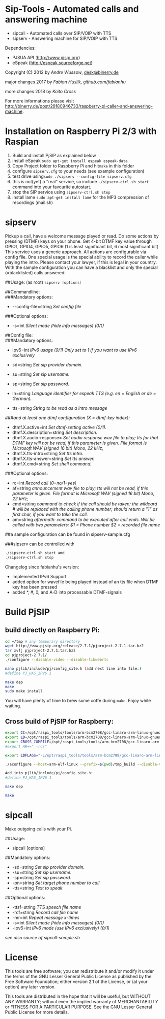 Sip-Tools - Automated calls and answering machine
=================================================
- sipcall - Automated calls over SIP/VOIP with TTS
- sipserv - Answering machine for SIP/VOIP with TTS

Dependencies:
- PJSUA API (http://www.pjsip.org)
- eSpeak (http://espeak.sourceforge.net)

Copyright (C) 2012 by _Andre Wussow_, desk@binerry.de

major changes 2017 by _Fabian Huslik, github.com/fabianhu_

more changes 2018 by  _Kaito Cross_

For more informations please visit http://binerry.de/post/29180946733/raspberry-pi-caller-and-answering-machine.

Installation on Raspberry Pi 2/3 with Raspian
=============================================
1. Build and install PjSIP as explained below
2. install eSpeak `sudo apt-get install espeak espeak-data`
2. Copy Project folder to Raspberry Pi and hit`make` in this folder
2. configure `sipserv.cfg` to your needs (see example configuration)
2. test drive using`sudo ./sipserv --config-file sipserv.cfg`
2. this is not(yet) a "real" service, so include `./sipserv-ctrl.sh start` command into your favourite autostart.
2. stop the SIP service using `sipserv-ctrl.sh stop`
2. install lame `sudo apt-get install lame` for the MP3 compression of recordings (mail.sh)

sipserv
=======
Pickup a call, have a welcome message played or read.
Do some actions by pressing (DTMF) keys on your phone.
Get 4-bit DTMF key value through GPIO1, GPIO4, GPIO5, GPIO6 (1 is least significant bit, 6 most significant bit)
This service uses a generic approach. All actions are configurable via config file.
One special usage is the special ability to record the caller while playing the intro.
Please contact your lawyer, if this is legal in your country.
With the sample configuration you can have a blacklist and only the special (=blacklisted) calls answered.


##Usage:   (as root)
  `sipserv [options]`   

##Commandline:   
###Mandatory options:   
* --config-file=string   _Set config file_   

###Optional options:   
* -s=int       _Silent mode (hide info messages) (0/1)_   

##Config file:   
###Mandatory options:   
* ipv6=int	_IPv6 usage (0/1) Only set to 1 if you want to use IPv6 exclusively_
* sd=string   _Set sip provider domain._   
* su=string   _Set sip username._   
* sp=string   _Set sip password._   
* ln=string   _Language identifier for espeak TTS (e.g. en = English or de = German)._

* tts=string  _String to be read as a intro message_

###_and at least one dtmf configuration (X = dtmf-key index):_   
* dtmf.X.active=int           _Set dtmf-setting active (0/1)._   
* dtmf.X.description=string   _Set description._
* dtmf.X.audio-response=      _Set audio response wav file to play; tts for that DTMF key will not be read, if this parameter is given. File format is Microsoft WAV (signed 16 bit) Mono, 22 kHz;_
* dtmf.X.tts-intro=string     _Set tts intro._   
* dtmf.X.tts-answer=string    _Set tts answer._   
* dtmf.X.cmd=string           _Set shell command._   

###Optional options:   
* rc=int      _Record call (0=no/1=yes)_   
* af=string   _announcement wav file to play; tts will not be read, if this parameter is given. File format is Microsoft WAV (signed 16 bit) Mono, 22 kHz;_ 
* cmd=string  _command to check if the call should be taken; the wildcard # will be replaced with the calling phone number; should return a "1" as first char, if you want to take the call._
* am=string   _aftermath: command to be executed after call ends. Will be called with two parameters: $1 = Phone number $2 = recorded file name_

##a sample configuration can be found in sipserv-sample.cfg
  
###sipserv can be controlled with
```bash
./sipserv-ctrl.sh start and 
./sipserv-ctrl.sh stop
```

Changelog since fabianhu's version:
* Implemented IPv6 Support
* added option for wavefile being played instead of an tts file when DTMF key has been pressed
* added *, #, 0, and A-D into processable DTMF-signals

Build PjSIP
===========
build directly on Raspberry Pi:
--------------------------
```bash
cd ~/tmp # any temporary directory
wget http://www.pjsip.org/release/2.7.1/pjproject-2.7.1.tar.bz2
tar xvfj pjproject-2.7.1.tar.bz2
cd pjproject-2.7.1/
./configure --disable-video --disable-libwebrtc

nano pjlib/include/pj/config_site.h (add next line into file:)
#define PJ_HAS_IPV6 1

make dep 
make
sudo make install
```
You will have plenty of time to brew some coffe during `make`. Enjoy while waiting.

Cross build of PjSIP for Raspberry:
--------------------------

```sh
export CC=/opt/raspi_tools/tools/arm-bcm2708/gcc-linaro-arm-linux-gnueabihf-raspbian-x64/bin/arm-linux-gnueabihf-gcc
export LD=/opt/raspi_tools/tools/arm-bcm2708/gcc-linaro-arm-linux-gnueabihf-raspbian-x64/bin/arm-linux-gnueabihf-gcc
export CROSS_COMPILE=/opt/raspi_tools/tools/arm-bcm2708/gcc-linaro-arm-linux-gnueabihf-raspbian-x64/bin/arm-linux-gnueabihf-
#export AR+=" -rcs"

export LDFLAGS="-L/opt/raspi_tools/tools/arm-bcm2708/gcc-linaro-arm-linux-gnueabihf-raspbian-x64/lib/gcc/arm-linux-gnueabihf/4.8.3 -L/opt/raspi_tools/tools/arm-bcm2708/gcc-linaro-arm-linux-gnueabihf-raspbian-x64/arm-linux-gnueabihf/lib -ldl -lc"

./aconfigure --host=arm-elf-linux --prefix=$(pwd)/tmp_build --disable-video --disable-libwebrtc

Add into pjlib/include/pj/config_site.h:
#define PJ_HAS_IPV6 1

make dep

make
```

sipcall
=======
Make outgoing calls with your Pi.

##Usage:   
* sipcall [options]   

##Mandatory options:   
* -sd=string   _Set sip provider domain._   
* -su=string   _Set sip username._   
* -sp=string   _Set sip password._   
* -pn=string   _Set target phone number to call_   
* -tts=string  _Text to speak_   

##Optional options:   
* -ttsf=string _TTS speech file name_   
* -rcf=string  _Record call file name_   
* -mr=int      _Repeat message x-times_   
* -s=int       _Silent mode (hide info messages) (0/1)_   
* -ipv6=int    _IPv6 mode (use IPv6 exclusively) (0/1)_
  
_see also source of sipcall-sample.sh_


License
=======
This tools are free software; you can redistribute it and/or
modify it under the terms of the GNU Lesser General Public
License as published by the Free Software Foundation; either
version 2.1 of the License, or (at your option) any later version.

This tools are distributed in the hope that it will be useful,
but WITHOUT ANY WARRANTY; without even the implied warranty of
MERCHANTABILITY or FITNESS FOR A PARTICULAR PURPOSE. See the GNU
Lesser General Public License for more details.
